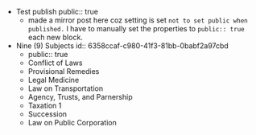 - Test publish
  public:: true
	- made a mirror post here coz setting is set `not to set public when published.` I have to manually set the properties to `public:: true` each new block.
- Nine (9) Subjects
  id:: 6358ccaf-c980-41f3-81bb-0babf2a97cbd
	- public:: true
	- Conflict of Laws
	- Provisional Remedies
	- Legal Medicine
	- Law on Transportation
	- Agency, Trusts, and Parnership
	- Taxation 1
	- Succession
	- Law on Public Corporation